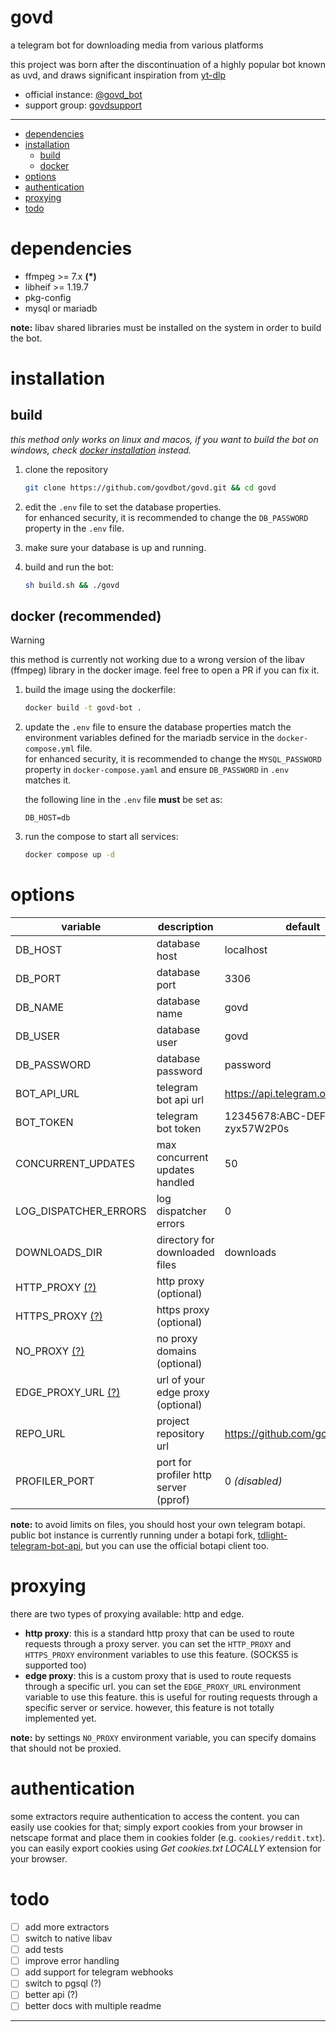 # govd
a telegram bot for downloading media from various platforms

this project was born after the discontinuation of a highly popular bot known as uvd, and draws significant inspiration from [yt-dlp](https://github.com/yt-dlp/yt-dlp)

- official instance: [@govd_bot](https://t.me/govd_bot)
- support group: [govdsupport](https://t.me/govdsupport)

---

* [dependencies](#dependencies)
* [installation](#installation)
    * [build](#build)
    * [docker](#docker-recommended)
* [options](#options)
* [authentication](#authentication)
* [proxying](#proxying)
* [todo](#todo)

# dependencies
- ffmpeg >= 7.x **(*)**
- libheif >= 1.19.7
- pkg-config
- mysql or mariadb

**note:** libav shared libraries must be installed on the system in order to build the bot.

# installation
## build
_this method only works on linux and macos, if you want to build the bot on windows, check [docker installation](#installation-with-docker) instead._

1. clone the repository
    ```bash
    git clone https://github.com/govdbot/govd.git && cd govd
    ```

2. edit the `.env` file to set the database properties.  
   for enhanced security, it is recommended to change the `DB_PASSWORD` property in the `.env` file.

3. make sure your database is up and running.

4. build and run the bot:

    ```bash
    sh build.sh && ./govd
    ```

## docker (recommended)
> [!WARNING]  
> this method is currently not working due to a wrong version of the libav (ffmpeg) library in the docker image. feel free to open a PR if you can fix it.

1. build the image using the dockerfile:

    ```bash
    docker build -t govd-bot .
    ```

2. update the `.env` file to ensure the database properties match the environment variables defined for the mariadb service in the `docker-compose.yml` file.  
   for enhanced security, it is recommended to change the `MYSQL_PASSWORD` property in `docker-compose.yaml` and ensure `DB_PASSWORD` in `.env` matches it.

    the following line in the `.env` file **must** be set as:

    ```
    DB_HOST=db
    ```

3. run the compose to start all services:

    ```bash
    docker compose up -d
    ```

# options
| variable               | description                                  | default                               |
|------------------------|----------------------------------------------|---------------------------------------|
| DB_HOST                | database host                                | localhost                             |
| DB_PORT                | database port                                | 3306                                  |
| DB_NAME                | database name                                | govd                                  |
| DB_USER                | database user                                | govd                                  |
| DB_PASSWORD            | database password                            | password                              |
| BOT_API_URL            | telegram bot api url                         | https://api.telegram.org              |
| BOT_TOKEN              | telegram bot token                           | 12345678:ABC-DEF1234ghIkl-zyx57W2P0s  |
| CONCURRENT_UPDATES     | max concurrent updates handled               | 50                                    |
| LOG_DISPATCHER_ERRORS  | log dispatcher errors                        | 0                                     |
| DOWNLOADS_DIR          | directory for downloaded files               | downloads                             |
| HTTP_PROXY  [(?)](#proxying)           | http proxy (optional)                        |                                       |
| HTTPS_PROXY [(?)](#proxying)            | https proxy (optional)                       |                                       |
| NO_PROXY         [(?)](#proxying)      | no proxy domains (optional)                  |                                       |
| EDGE_PROXY_URL [(?)](#proxying)         | url of your edge proxy (optional)        |                                       |
| REPO_URL               | project repository url                       | https://github.com/govdbot/govd       |
| PROFILER_PORT          | port for profiler http server (pprof)        | 0 _(disabled)_                        |

**note:** to avoid limits on files, you should host your own telegram botapi. public bot instance is currently running under a botapi fork, [tdlight-telegram-bot-api](https://github.com/tdlight-team/tdlight-telegram-bot-api), but you can use the official botapi client too.

# proxying
there are two types of proxying available: http and edge.
- **http proxy**: this is a standard http proxy that can be used to route requests through a proxy server. you can set the `HTTP_PROXY` and `HTTPS_PROXY` environment variables to use this feature. (SOCKS5 is supported too)
- **edge proxy**: this is a custom proxy that is used to route requests through a specific url. you can set the `EDGE_PROXY_URL` environment variable to use this feature. this is useful for routing requests through a specific server or service. however, this feature is not totally implemented yet.

**note:** by settings `NO_PROXY` environment variable, you can specify domains that should not be proxied.

# authentication
some extractors require authentication to access the content. you can easily use cookies for that; simply export cookies from your browser in netscape format and place them in cookies folder (e.g. `cookies/reddit.txt`). you can easily export cookies using _Get cookies.txt LOCALLY_ extension for your browser.

# todo
- [ ] add more extractors
- [ ] switch to native libav
- [ ] add tests
- [ ] improve error handling
- [ ] add support for telegram webhooks
- [ ] switch to pgsql (?)
- [ ] better api (?)
- [ ] better docs with multiple readme

---